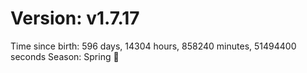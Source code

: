 # Version: v1.7.17
Time since birth: 596 days, 14304 hours, 858240 minutes, 51494400 seconds
Season: Spring 🌸
